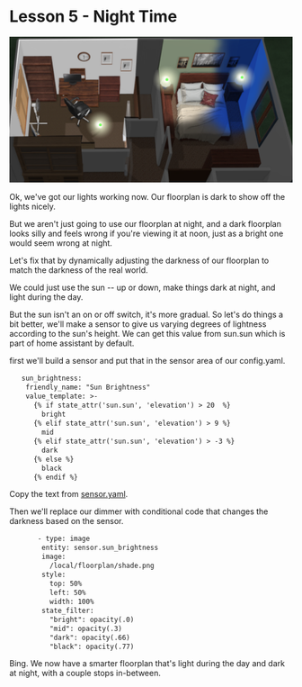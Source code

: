 # Lesson 5 - Night Time

![dark](dark.png)

Ok, we've got our lights working now.  Our floorplan is dark to show off the lights nicely.

But we aren't just going to use our floorplan at night, and a dark floorplan looks silly and feels wrong if you're viewing it at noon, just as a bright one would seem wrong at night. 

Let's fix that by dynamically adjusting the darkness of our floorplan to match the darkness of the real world.


We could just use the sun -- up or down, make things dark at night, and light during the day.
 
 
But the sun isn't an on or off switch, it's more gradual.  So let's do things a bit better,  we'll make a sensor to give us varying degrees of lightness according to the sun's height.  We can get this value from sun.sun which is part of home assistant by default.
 
first we'll build a sensor and put that in the sensor area of our config.yaml.
 
       sun_brightness:
        friendly_name: "Sun Brightness"
        value_template: >-
          {% if state_attr('sun.sun', 'elevation') > 20  %}
            bright
          {% elif state_attr('sun.sun', 'elevation') > 9 %}
            mid    
          {% elif state_attr('sun.sun', 'elevation') > -3 %}
            dark                
          {% else %}
            black
          {% endif %} 
		  

Copy the text from [sensor.yaml](https://github.com/bradcrc/color-lite-card/blob/master/tutorial/Lesson-5-Nite/Lesson-Files/sensor.yaml).
 
 
Then we'll replace our dimmer with conditional code that changes the darkness based on the sensor.
 
           - type: image
            entity: sensor.sun_brightness        
            image: 
              /local/floorplan/shade.png 
            style:
              top: 50%
              left: 50%
              width: 100%        
            state_filter:
              "bright": opacity(.0)                    
              "mid": opacity(.3)                    
              "dark": opacity(.66)                    
              "black": opacity(.77)       
			  
			  

Bing.   We now have a smarter floorplan that's light during the day and dark at night, with a couple stops in-between.

			  
